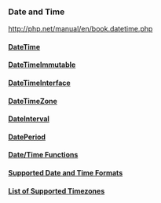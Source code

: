 ### Date and Time

http://php.net/manual/en/book.datetime.php

#### [DateTime](./1-DateTime/README.md)
#### [DateTimeImmutable](./2-DateTimeImmutable/README.md)
#### [DateTimeInterface](./3-DateTimeInterface/README.md)
#### [DateTimeZone](http://php.net/manual/en/class.datetimezone.php)
#### [DateInterval](http://php.net/manual/en/class.dateinterval.php)
#### [DatePeriod](http://php.net/manual/en/class.dateperiod.php)
#### [Date/Time Functions](http://php.net/manual/en/ref.datetime.php)
#### [Supported Date and Time Formats](http://php.net/manual/en/datetime.formats.php)
#### [List of Supported Timezones](http://php.net/manual/en/timezones.php)